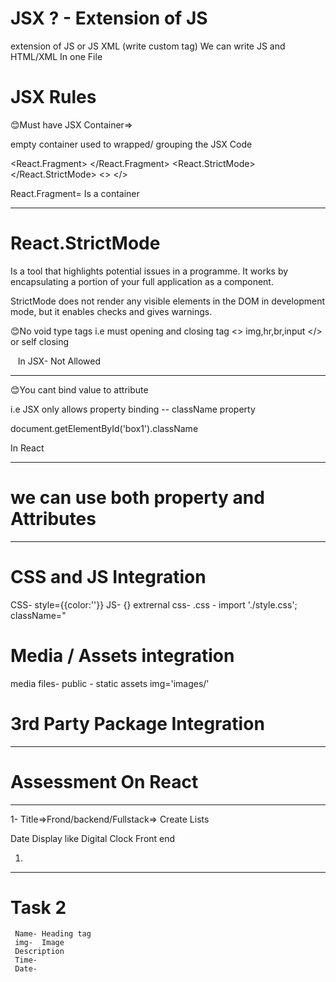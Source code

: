 



# JSX ? - Extension of JS 


extension of JS or JS XML (write custom tag)
We can write JS and HTML/XML In one File


# JSX Rules 


😊Must have JSX Container=>  

empty container used to wrapped/ grouping the JSX Code

<React.Fragment> </React.Fragment> 
<React.StrictMode> </React.StrictMode>
<> </>




React.Fragment=  Is a container 


*******************************************************

# React.StrictMode 

Is a tool that highlights potential issues in a programme. 
It works by encapsulating a portion of your full application as a component.

StrictMode does not render any visible elements in the DOM in development mode, but it enables checks and gives warnings.



😊No void type tags i.e must opening and closing tag <> img,hr,br,input </>  or self closing

<img></img>
<img/>
<img></img>
 In JSX- Not Allowed <img>


*******************************************

😊You cant bind value to attribute

i.e JSX only allows property binding  -- className property
<div class="ABC XYZ PQR" id="box1">

document.getElementById('box1').className

In React

<div className="ABC PQR" id='box1'>

<label htmlFor="">




*******************************************************

# we can use both property and Attributes 

*******************************************************


# CSS and JS Integration 


CSS- style={{color:''}}
JS- {}
extrernal css- .css - import './style.css';
className="


# Media / Assets integration

media files- public - static assets
img='images/'



# 3rd Party Package Integration


**************************************************

# Assessment On React

*************************************************************

1-  Title=>Frond/backend/Fullstack=> Create Lists

Date Display like  Digital Clock
Front end
     <ol>
        <li></li>
     </ol>

   ****************************************************************  


# Task 2

     Name- Heading tag
     img-  Image
     Description
     Time-
     Date-
     

          



